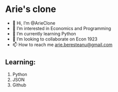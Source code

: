 # Arie's clone

- 👋 Hi, I’m @ArieClone
- 👀 I’m interested in Economics and Programming
- 🌱 I’m currently learning Python
- 💞️ I’m looking to collaborate on Econ 1923
- 📫 How to reach me arie.beresteanu@gmail.com

## Learning: 
1. Python
2. JSON
3. Github


<!---
ArieClone/ArieClone is a ✨ special ✨ repository because its `README.md` (this file) appears on your GitHub profile.
You can click the Preview link to take a look at your changes.
--->
